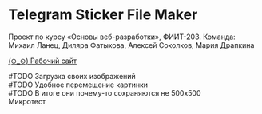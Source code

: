 # Telegram Sticker File Maker
 Проект по курсу «Основы веб-разработки», ФИИТ-203. Команда: Михаил Ланец, Диляра Фатыхова, Алексей Соколков, Мария Драпкина  

[(⊙_⊙) Рабочий сайт](https://converter-to-telegram-stickers.github.io/)

#TODO Загрузка своих изображений  
#TODO Удобное перемещение картинки  
#TODO В итоге они почему-то сохраняются не 500х500  
Микротест
 
